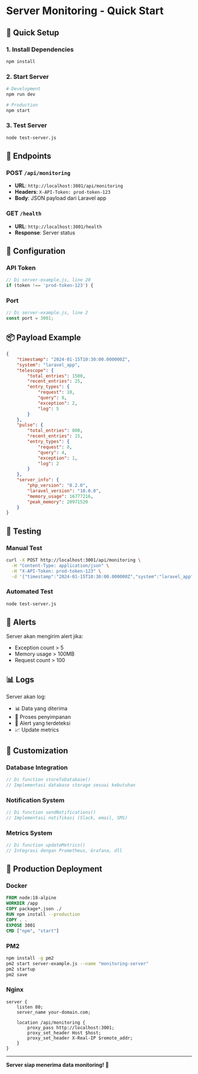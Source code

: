 # Server Monitoring - Quick Start

## 🚀 Quick Setup

### 1. **Install Dependencies**

```bash
npm install
```

### 2. **Start Server**

```bash
# Development
npm run dev

# Production
npm start
```

### 3. **Test Server**

```bash
node test-server.js
```

## 📡 Endpoints

### **POST** `/api/monitoring`

- **URL**: `http://localhost:3001/api/monitoring`
- **Headers**: `X-API-Token: prod-token-123`
- **Body**: JSON payload dari Laravel app

### **GET** `/health`

- **URL**: `http://localhost:3001/health`
- **Response**: Server status

## 🔧 Configuration

### **API Token**

```javascript
// Di server-example.js, line 20
if (token !== 'prod-token-123') {
```

### **Port**

```javascript
// Di server-example.js, line 2
const port = 3001;
```

## 📦 Payload Example

```json
{
    "timestamp": "2024-01-15T10:30:00.000000Z",
    "system": "laravel_app",
    "telescope": {
        "total_entries": 1500,
        "recent_entries": 25,
        "entry_types": {
            "request": 10,
            "query": 8,
            "exception": 2,
            "log": 5
        }
    },
    "pulse": {
        "total_entries": 800,
        "recent_entries": 15,
        "entry_types": {
            "request": 8,
            "query": 4,
            "exception": 1,
            "log": 2
        }
    },
    "server_info": {
        "php_version": "8.2.0",
        "laravel_version": "10.0.0",
        "memory_usage": 16777216,
        "peak_memory": 20971520
    }
}
```

## 🧪 Testing

### **Manual Test**

```bash
curl -X POST http://localhost:3001/api/monitoring \
  -H "Content-Type: application/json" \
  -H "X-API-Token: prod-token-123" \
  -d '{"timestamp":"2024-01-15T10:30:00.000000Z","system":"laravel_app","telescope":{"total_entries":100,"recent_entries":5,"entry_types":{"request":3}},"pulse":{"total_entries":50,"recent_entries":3,"entry_types":{"request":3}},"server_info":{"php_version":"8.2.0","laravel_version":"10.0.0","memory_usage":50000000}}'
```

### **Automated Test**

```bash
node test-server.js
```

## 🚨 Alerts

Server akan mengirim alert jika:

- Exception count > 5
- Memory usage > 100MB
- Request count > 100

## 📊 Logs

Server akan log:

- 📊 Data yang diterima
- 💾 Proses penyimpanan
- 🚨 Alert yang terdeteksi
- 📈 Update metrics

## 🔧 Customization

### **Database Integration**

```javascript
// Di function storeToDatabase()
// Implementasi database storage sesuai kebutuhan
```

### **Notification System**

```javascript
// Di function sendNotifications()
// Implementasi notifikasi (Slack, email, SMS)
```

### **Metrics System**

```javascript
// Di function updateMetrics()
// Integrasi dengan Prometheus, Grafana, dll
```

## 🚀 Production Deployment

### **Docker**

```dockerfile
FROM node:18-alpine
WORKDIR /app
COPY package*.json ./
RUN npm install --production
COPY . .
EXPOSE 3001
CMD ["npm", "start"]
```

### **PM2**

```bash
npm install -g pm2
pm2 start server-example.js --name "monitoring-server"
pm2 startup
pm2 save
```

### **Nginx**

```nginx
server {
    listen 80;
    server_name your-domain.com;

    location /api/monitoring {
        proxy_pass http://localhost:3001;
        proxy_set_header Host $host;
        proxy_set_header X-Real-IP $remote_addr;
    }
}
```

---

**Server siap menerima data monitoring!** 🎉
